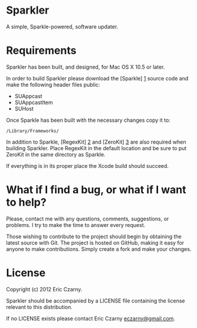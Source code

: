 # Sparkler

A simple, Sparkle-powered, software updater.

# Requirements

Sparkler has been built, and designed, for Mac OS X 10.5 or later.

In order to build Sparkler please download the [Sparkle] [1] source code and make the following header files public:

  * SUAppcast
  * SUAppcastItem
  * SUHost

Once Sparkle has been built with the necessary changes copy it to:

    /Library/Frameworks/

In addition to Sparkle, [RegexKit] [2] and [ZeroKit] [3] are also required when building Sparkler. Place RegexKit in the default location and be sure to put ZeroKit in the same directory as Sparkle.

If everything is in its proper place the Xcode build should succeed.

# What if I find a bug, or what if I want to help?

Please, contact me with any questions, comments, suggestions, or problems. I try to make the time to answer every request.

Those wishing to contribute to the project should begin by obtaining the latest source with Git. The project is hosted on GitHub, making it easy for anyone to make contributions. Simply create a fork and make your changes.

# License

Copyright (c) 2012 Eric Czarny.

Sparkler should be accompanied by a LICENSE file containing the license relevant to this distribution.

If no LICENSE exists please contact Eric Czarny <eczarny@gmail.com>.

[1]: http://sparkle.andymatuschak.org
[2]: http://regexkit.sourceforge.net
[3]: http://github.com/eczarny/zerokit
